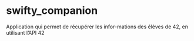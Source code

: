 # swifty_companion
Application qui permet de récupérer les infor-mations des élèves de 42, en utilisant l’API 42
